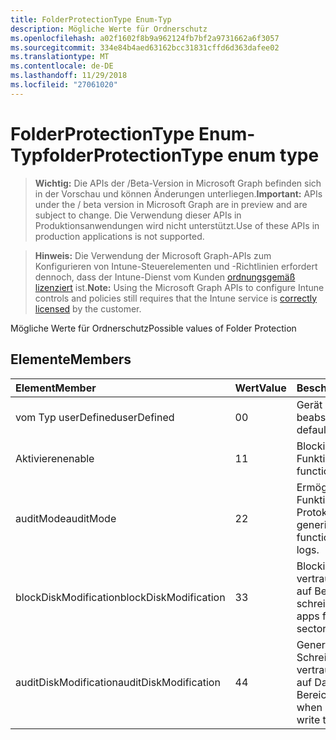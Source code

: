 ```yaml
---
title: FolderProtectionType Enum-Typ
description: Mögliche Werte für Ordnerschutz
ms.openlocfilehash: a02f1602f8b9a962124fb7bf2a9731662a6f3057
ms.sourcegitcommit: 334e84b4aed63162bcc31831cffd6d363dafee02
ms.translationtype: MT
ms.contentlocale: de-DE
ms.lasthandoff: 11/29/2018
ms.locfileid: "27061020"
---
```

# <a name="folderprotectiontype-enum-type"></a><span data-ttu-id="ebf28-103">FolderProtectionType Enum-Typ</span><span class="sxs-lookup"><span data-stu-id="ebf28-103">folderProtectionType enum type</span></span>

> <span data-ttu-id="ebf28-104">**Wichtig:** Die APIs der /Beta-Version in Microsoft Graph befinden sich in der Vorschau und können Änderungen unterliegen.</span><span class="sxs-lookup"><span data-stu-id="ebf28-104">**Important:** APIs under the / beta version in Microsoft Graph are in preview and are subject to change.</span></span> <span data-ttu-id="ebf28-105">Die Verwendung dieser APIs in Produktionsanwendungen wird nicht unterstützt.</span><span class="sxs-lookup"><span data-stu-id="ebf28-105">Use of these APIs in production applications is not supported.</span></span>

> <span data-ttu-id="ebf28-106">**Hinweis:** Die Verwendung der Microsoft Graph-APIs zum Konfigurieren von Intune-Steuerelementen und -Richtlinien erfordert dennoch, dass der Intune-Dienst vom Kunden [ordnungsgemäß lizenziert](https://go.microsoft.com/fwlink/?linkid=839381) ist.</span><span class="sxs-lookup"><span data-stu-id="ebf28-106">**Note:** Using the Microsoft Graph APIs to configure Intune controls and policies still requires that the Intune service is [correctly licensed](https://go.microsoft.com/fwlink/?linkid=839381) by the customer.</span></span>

<span data-ttu-id="ebf28-107">Mögliche Werte für Ordnerschutz</span><span class="sxs-lookup"><span data-stu-id="ebf28-107">Possible values of Folder Protection</span></span>
## <a name="members"></a><span data-ttu-id="ebf28-108">Elemente</span><span class="sxs-lookup"><span data-stu-id="ebf28-108">Members</span></span>
|<span data-ttu-id="ebf28-109">Element</span><span class="sxs-lookup"><span data-stu-id="ebf28-109">Member</span></span>|<span data-ttu-id="ebf28-110">Wert</span><span class="sxs-lookup"><span data-stu-id="ebf28-110">Value</span></span>|<span data-ttu-id="ebf28-111">Beschreibung</span><span class="sxs-lookup"><span data-stu-id="ebf28-111">Description</span></span>|
|:---|:---|:---|
|<span data-ttu-id="ebf28-112">vom Typ userDefined</span><span class="sxs-lookup"><span data-stu-id="ebf28-112">userDefined</span></span>|<span data-ttu-id="ebf28-113">0</span><span class="sxs-lookup"><span data-stu-id="ebf28-113">0</span></span>|<span data-ttu-id="ebf28-114">Gerät Standardwert, keine beabsichtigt.</span><span class="sxs-lookup"><span data-stu-id="ebf28-114">Device default value, no intent.</span></span>|
|<span data-ttu-id="ebf28-115">Aktivieren</span><span class="sxs-lookup"><span data-stu-id="ebf28-115">enable</span></span>|<span data-ttu-id="ebf28-116">1</span><span class="sxs-lookup"><span data-stu-id="ebf28-116">1</span></span>|<span data-ttu-id="ebf28-117">Blockiert Funktionalität.</span><span class="sxs-lookup"><span data-stu-id="ebf28-117">Block functionality.</span></span>|
|<span data-ttu-id="ebf28-118">auditMode</span><span class="sxs-lookup"><span data-stu-id="ebf28-118">auditMode</span></span>|<span data-ttu-id="ebf28-119">2</span><span class="sxs-lookup"><span data-stu-id="ebf28-119">2</span></span>|<span data-ttu-id="ebf28-120">Ermöglicht die Funktionalität, aber Protokolle zu generieren.</span><span class="sxs-lookup"><span data-stu-id="ebf28-120">Allow functionality but generate logs.</span></span>|
|<span data-ttu-id="ebf28-121">blockDiskModification</span><span class="sxs-lookup"><span data-stu-id="ebf28-121">blockDiskModification</span></span>|<span data-ttu-id="ebf28-122">3</span><span class="sxs-lookup"><span data-stu-id="ebf28-122">3</span></span>|<span data-ttu-id="ebf28-123">Blockieren von nicht vertrauenswürdigen apps auf Bereiche Datenträger schreiben.</span><span class="sxs-lookup"><span data-stu-id="ebf28-123">Block untrusted apps from writing to disk sectors.</span></span>|
|<span data-ttu-id="ebf28-124">auditDiskModification</span><span class="sxs-lookup"><span data-stu-id="ebf28-124">auditDiskModification</span></span>|<span data-ttu-id="ebf28-125">4</span><span class="sxs-lookup"><span data-stu-id="ebf28-125">4</span></span>|<span data-ttu-id="ebf28-126">Generieren Sie Protokolle Schreiben von nicht vertrauenswürdigen apps auf Datenträger Bereiche.</span><span class="sxs-lookup"><span data-stu-id="ebf28-126">Generate logs when untrusted apps write to disk sectors.</span></span>|





